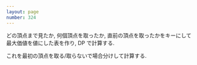 ```yaml
---
layout: page
number: 324
---
```

どの頂点まで見たか, 何個頂点を取ったか, 直前の頂点を取ったかをキーにして最大価値を値にした表を作り, DP で計算する.

これを最初の頂点を取る/取らないで場合分けして計算する.
